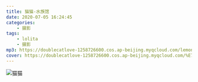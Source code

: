 ```yaml
---
title: 猫猫-水族馆
date: 2020-07-05 16:24:45
categories: 
    - 摄影
tags: 
    - lolita
    - 摄影
mp3: https://doublecatlove-1258726600.cos.ap-beijing.myqcloud.com/lemon.mp3
cover: https://doublecatlove-1258726600.cos.ap-beijing.myqcloud.com/%E7%8C%AB%E7%8C%AB/%E6%B0%B4%E6%97%8F%E9%A6%86/%E6%B0%B4%E6%97%8F%E9%A6%861.jpg
---
```


![猫猫](https://doublecatlove-1258726600.cos.ap-beijing.myqcloud.com/%E7%8C%AB%E7%8C%AB/%E6%B0%B4%E6%97%8F%E9%A6%86/%E6%B0%B4%E6%97%8F%E9%A6%861.jpg)

